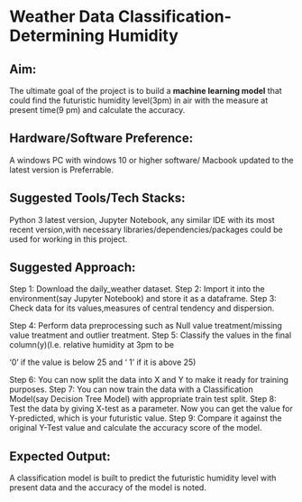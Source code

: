 # Weather Data Classification-Determining Humidity

## Aim:
The ultimate goal of the project is to build a **machine learning model** that could find the futuristic humidity level(3pm) in air with the measure at present time(9 pm) and calculate the accuracy.

## Hardware/Software Preference:
A windows PC with windows 10 or higher software/ Macbook updated to the latest version is Preferrable.

## Suggested Tools/Tech Stacks:
Python 3 latest version, Jupyter Notebook, any similar IDE with its most recent version,with necessary libraries/dependencies/packages could be used for working in this project.

## Suggested Approach: 

Step 1:  Download the daily_weather dataset.
Step 2:  Import it into the environment(say Jupyter Notebook) and store it as a dataframe.
Step 3:  Check data for its values,measures of central tendency and dispersion.

Step 4: Perform data preprocessing such as Null value treatment/missing value treatment and outlier treatment.
Step 5: Classify the values in the final column(y)(I.e. relative humidity at 3pm to be 

‘0’ if the value is below 25 and ‘ 1’ if it is above 25)

Step 6: You can now split the data into X and Y to make it ready for training purposes.
Step 7: You can now train the data with a Classification Model(say Decision Tree Model) with appropriate train test split. 
Step 8: Test the data by giving X-test as a parameter. Now you can get the value for Y-predicted, which is your futuristic value.
Step 9: Compare it against the original Y-Test value and calculate the accuracy score of the  model.


## Expected Output:

A classification model is built to predict the futuristic humidity level with present data and the accuracy of the model is noted.


